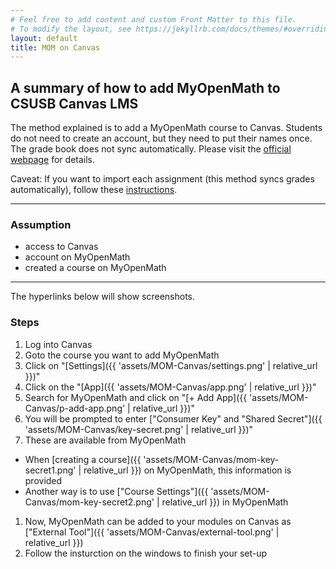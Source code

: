 ```yaml
---
# Feel free to add content and custom Front Matter to this file.
# To modify the layout, see https://jekyllrb.com/docs/themes/#overriding-theme-defaults
layout: default
title: MOM on Canvas
---
```

## A summary of how to add MyOpenMath to CSUSB Canvas LMS

The method explained is to add a MyOpenMath course to Canvas. 
Students do not need to create an account, but they need to put their names once. 
The grade book does not sync automatically.
Please visit the [official webpage](https://www.myopenmath.com/help.php?section=lti) for details.

Caveat: If you want to import each assignment (this method syncs grades automatically), follow these [instructions](https://express.adobe.com/page/cKaquR5CpbyyQ/).

***
### Assumption
* access to Canvas 
* account on MyOpenMath
* created a course on MyOpenMath

*** 
The hyperlinks below will show screenshots. 
### Steps 

1. Log into Canvas
1. Goto the course you want to add MyOpenMath
1. Click on "[Settings]({{ 'assets/MOM-Canvas/settings.png' | relative_url }})"
1. Click on the "[App]({{ 'assets/MOM-Canvas/app.png' | relative_url }})"
1. Search for MyOpenMath and click on "[+ Add App]({{ 'assets/MOM-Canvas/p-add-app.png' | relative_url }})"
1. You will be prompted to enter ["Consumer Key" and "Shared Secret"]({{ 'assets/MOM-Canvas/key-secret.png' | relative_url }})"
1. These are available from MyOpenMath
  * When [creating a course]({{ 'assets/MOM-Canvas/mom-key-secret1.png' | relative_url }}) on MyOpenMath, this information is provided 
  * Another way is to use ["Course Settings"]({{ 'assets/MOM-Canvas/mom-key-secret2.png' | relative_url }}) in MyOpenMath
1. Now, MyOpenMath can be added to your modules on Canvas as ["External Tool"]({{ 'assets/MOM-Canvas/external-tool.png' | relative_url }})
1. Follow the insturction on the windows to finish your set-up
